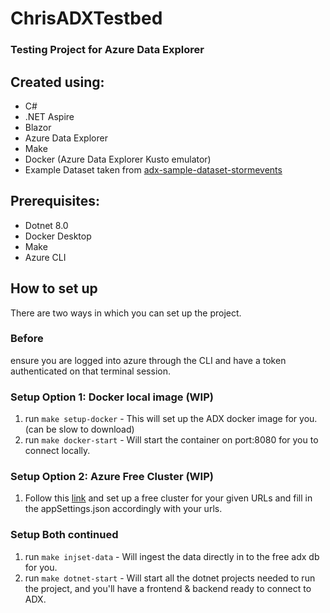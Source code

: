 # ChrisADXTestbed
### Testing Project for Azure Data Explorer

## Created using:
* C#
* .NET Aspire
* Blazor
* Azure Data Explorer
* Make
* Docker (Azure Data Explorer Kusto emulator)
* Example Dataset taken from [adx-sample-dataset-stormevents](https://github.com/CloudBreadPaPa/adx-sample-dataset-stormevents/tree/main/dataset)


## Prerequisites:
* Dotnet 8.0
* Docker Desktop
* Make
* Azure CLI

## How to set up

There are two ways in which you can set up the project.

### Before
ensure you are logged into azure through the CLI and have a token authenticated on that terminal session.

### Setup Option 1: Docker local image (WIP)
1. run `make setup-docker` - This will set up the ADX docker image for you. (can be slow to download)
2. run `make docker-start` - Will start the container on port:8080 for you to connect locally.

### Setup Option 2: Azure Free Cluster (WIP)

1. Follow this [link](https://learn.microsoft.com/en-us/azure/data-explorer/start-for-free-web-ui) and set up a free cluster for your given URLs and fill in the appSettings.json accordingly with your urls.

### Setup Both continued

1. run `make injset-data` - Will ingest the data directly in to the free adx db for you.
2. run `make dotnet-start` - Will start all the dotnet projects needed to run the project, and you'll have a frontend & backend ready to connect to ADX.
